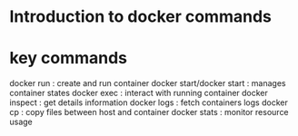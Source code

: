 # Introduction to docker commands

# key commands

docker run : create and run container
docker start/docker start : manages container states
docker exec : interact with running container
docker inspect : get details information
docker logs : fetch containers logs
docker cp : copy files between host and container
docker stats : monitor resource usage